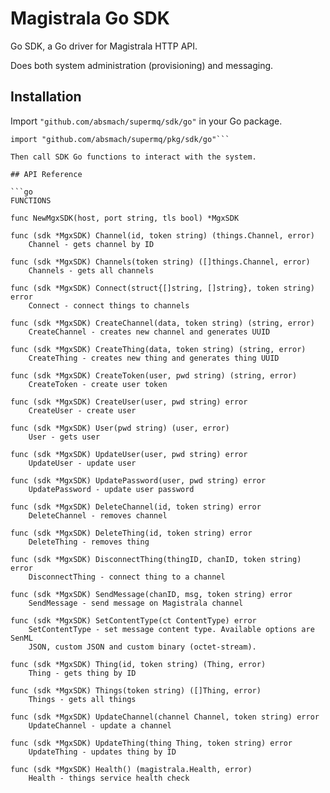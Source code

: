 # Magistrala Go SDK

Go SDK, a Go driver for Magistrala HTTP API.

Does both system administration (provisioning) and messaging.

## Installation

Import `"github.com/absmach/supermq/sdk/go"` in your Go package.

````
import "github.com/absmach/supermq/pkg/sdk/go"```

Then call SDK Go functions to interact with the system.

## API Reference

```go
FUNCTIONS

func NewMgxSDK(host, port string, tls bool) *MgxSDK

func (sdk *MgxSDK) Channel(id, token string) (things.Channel, error)
    Channel - gets channel by ID

func (sdk *MgxSDK) Channels(token string) ([]things.Channel, error)
    Channels - gets all channels

func (sdk *MgxSDK) Connect(struct{[]string, []string}, token string) error
    Connect - connect things to channels

func (sdk *MgxSDK) CreateChannel(data, token string) (string, error)
    CreateChannel - creates new channel and generates UUID

func (sdk *MgxSDK) CreateThing(data, token string) (string, error)
    CreateThing - creates new thing and generates thing UUID

func (sdk *MgxSDK) CreateToken(user, pwd string) (string, error)
    CreateToken - create user token

func (sdk *MgxSDK) CreateUser(user, pwd string) error
    CreateUser - create user

func (sdk *MgxSDK) User(pwd string) (user, error)
    User - gets user

func (sdk *MgxSDK) UpdateUser(user, pwd string) error
    UpdateUser - update user

func (sdk *MgxSDK) UpdatePassword(user, pwd string) error
    UpdatePassword - update user password

func (sdk *MgxSDK) DeleteChannel(id, token string) error
    DeleteChannel - removes channel

func (sdk *MgxSDK) DeleteThing(id, token string) error
    DeleteThing - removes thing

func (sdk *MgxSDK) DisconnectThing(thingID, chanID, token string) error
    DisconnectThing - connect thing to a channel

func (sdk *MgxSDK) SendMessage(chanID, msg, token string) error
    SendMessage - send message on Magistrala channel

func (sdk *MgxSDK) SetContentType(ct ContentType) error
    SetContentType - set message content type. Available options are SenML
    JSON, custom JSON and custom binary (octet-stream).

func (sdk *MgxSDK) Thing(id, token string) (Thing, error)
    Thing - gets thing by ID

func (sdk *MgxSDK) Things(token string) ([]Thing, error)
    Things - gets all things

func (sdk *MgxSDK) UpdateChannel(channel Channel, token string) error
    UpdateChannel - update a channel

func (sdk *MgxSDK) UpdateThing(thing Thing, token string) error
    UpdateThing - updates thing by ID

func (sdk *MgxSDK) Health() (magistrala.Health, error)
    Health - things service health check
````
